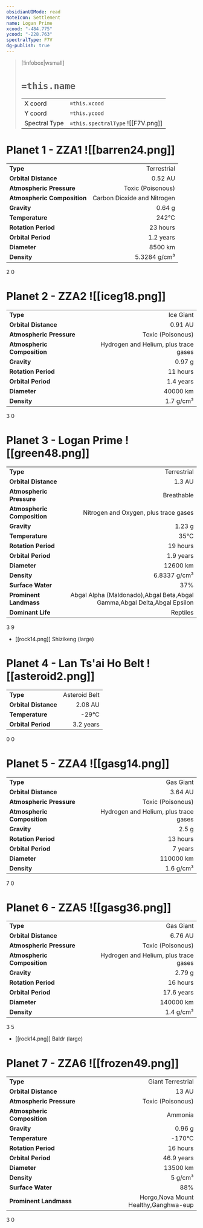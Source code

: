 ```yaml
---
obsidianUIMode: read
NoteIcon: Settlement
name: Logan Prime
xcood: "-484.775"
ycood: "-228.763"
spectralType: F7V
dg-publish: true
---
```

> [!infobox|wsmall]
> # `=this.name`
> | | |
> | - | - |
> | X coord | `=this.xcood` |
> | Y coord| `=this.ycood` |
> | Spectral Type | `=this.spectralType` ![[F7V.png]] |

# Planet 1 - ZZA1 ![[barren24.png]]
|                             |                           |
| --------------------------- | -------------------------:|
| **Type**                    |             Terrestrial |
| **Orbital Distance**        |   0.52 AU |
| **Atmospheric Pressure**    |       Toxic (Poisonous) |
| **Atmospheric Composition** |      Carbon Dioxide and Nitrogen |
| **Gravity**                 |        0.64 g |
| **Temperature**             |    242°C |
| **Rotation Period**         |  23 hours |
| **Orbital Period** | 1.2 years |
| **Diameter**                |      8500 km | 
| **Density**                 |    5.3284 g/cm³ |



2
0



# Planet 2 - ZZA2 ![[iceg18.png]]
|                             |                           |
| --------------------------- | -------------------------:|
| **Type**                    |             Ice Giant |
| **Orbital Distance**        |   0.91 AU |
| **Atmospheric Pressure**    |       Toxic (Poisonous) |
| **Atmospheric Composition** |      Hydrogen and Helium, plus trace gases |
| **Gravity**                 |        0.97 g |
| **Rotation Period**         |  11 hours |
| **Orbital Period** | 1.4 years |
| **Diameter**                |      40000 km | 
| **Density**                 |    1.7 g/cm³ |



3
0



# Planet 3 - Logan Prime ![[green48.png]]
|                             |                           |
| --------------------------- | -------------------------:|
| **Type**                    |             Terrestrial |
| **Orbital Distance**        |   1.3 AU |
| **Atmospheric Pressure**    |       Breathable |
| **Atmospheric Composition** |      Nitrogen and Oxygen, plus trace gases |
| **Gravity**                 |        1.23 g |
| **Temperature**             |    35°C |
| **Rotation Period**         |  19 hours |
| **Orbital Period** | 1.9 years |
| **Diameter**                |      12600 km | 
| **Density**                 |    6.8337 g/cm³ |
| **Surface Water**           |           37% | 
| **Prominent Landmass**      |         Abgal Alpha (Maldonado),Abgal Beta,Abgal Gamma,Abgal Delta,Abgal Epsilon | 
| **Dominant Life**           |         Reptiles |



3
9

- [[rock14.png]] Shizikeng (large)

# Planet 4 - Lan Ts'ai Ho Belt ![[asteroid2.png]]
|                             |                           |
| --------------------------- | -------------------------:|
| **Type**                    |             Asteroid Belt |
| **Orbital Distance**        |   2.08 AU |
| **Temperature**             |    -29°C |
| **Orbital Period** | 3.2 years |



0
0



# Planet 5 - ZZA4 ![[gasg14.png]]
|                             |                           |
| --------------------------- | -------------------------:|
| **Type**                    |             Gas Giant |
| **Orbital Distance**        |   3.64 AU |
| **Atmospheric Pressure**    |       Toxic (Poisonous) |
| **Atmospheric Composition** |      Hydrogen and Helium, plus trace gases |
| **Gravity**                 |        2.5 g |
| **Rotation Period**         |  13 hours |
| **Orbital Period** | 7 years |
| **Diameter**                |      110000 km | 
| **Density**                 |    1.6 g/cm³ |



7
0



# Planet 6 - ZZA5 ![[gasg36.png]]
|                             |                           |
| --------------------------- | -------------------------:|
| **Type**                    |             Gas Giant |
| **Orbital Distance**        |   6.76 AU |
| **Atmospheric Pressure**    |       Toxic (Poisonous) |
| **Atmospheric Composition** |      Hydrogen and Helium, plus trace gases |
| **Gravity**                 |        2.79 g |
| **Rotation Period**         |  16 hours |
| **Orbital Period** | 17.6 years |
| **Diameter**                |      140000 km | 
| **Density**                 |    1.4 g/cm³ |



3
5

- [[rock14.png]] Baldr (large)

# Planet 7 - ZZA6 ![[frozen49.png]]
|                             |                           |
| --------------------------- | -------------------------:|
| **Type**                    |             Giant Terrestrial |
| **Orbital Distance**        |   13 AU |
| **Atmospheric Pressure**    |       Toxic (Poisonous) |
| **Atmospheric Composition** |      Ammonia |
| **Gravity**                 |        0.96 g |
| **Temperature**             |    -170°C |
| **Rotation Period**         |  16 hours |
| **Orbital Period** | 46.9 years |
| **Diameter**                |      13500 km | 
| **Density**                 |    5 g/cm³ |
| **Surface Water**           |           88% | 
| **Prominent Landmass**      |         Horgo,Nova Mount Healthy,Ganghwa-eup | 



3
0



